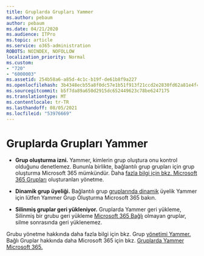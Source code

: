 ```yaml
---
title: Gruplarda Grupları Yammer
ms.author: pebaum
author: pebaum
ms.date: 04/21/2020
ms.audience: ITPro
ms.topic: article
ms.service: o365-administration
ROBOTS: NOINDEX, NOFOLLOW
localization_priority: Normal
ms.custom:
- "720"
- "6000003"
ms.assetid: 254b58a6-a85d-4c1c-b19f-de61b8f9a227
ms.openlocfilehash: 3b4348ecb55a8f0dc57e1b51f913f21ccd2e2830fd62a81e4f47a77ef371a226
ms.sourcegitcommit: b5f7da89a650d2915dc652449623c78be6247175
ms.translationtype: MT
ms.contentlocale: tr-TR
ms.lasthandoff: 08/05/2021
ms.locfileid: "53976669"
---
```

# <a name="manage-groups-in-yammer"></a>Gruplarda Grupları Yammer

- **Grup oluşturma izni.** Yammer, kimlerin grup oluştura onu kontrol olduğunu denetlemez. Bununla birlikte, bağlantılı grup grupları için grup oluşturma Microsoft 365 mümkündür. Daha [fazla bilgi için bkz. Microsoft 365 Grupları](https://docs.microsoft.com/microsoft-365/admin/create-groups/manage-creation-of-groups) oluşturanları yönetme.

- **Dinamik grup üyeliği.** Bağlantılı grup [gruplarında dinamik](https://docs.microsoft.com/yammer/manage-yammer-groups/create-a-dynamic-group) üyelik Yammer için lütfen Yammer Grup Oluşturma Microsoft 365 bakın.

- **Silinmiş gruplar geri yükleniyor.** Gruplarda Yammer geri yükleme, Silinmiş bir grubu geri yükleme [Microsoft 365 Bağlı](https://docs.microsoft.com/microsoft-365/admin/create-groups/restore-deleted-group) olmayan gruplar, silme sonrasında geri yüklenemez.

Grubu yönetme hakkında daha fazla bilgi için bkz. Grup [yönetimi Yammer.](https://support.office.com/article/Manage-a-group-in-Yammer-6e05c6d6-5548-4c88-89cd-e6757a514ef2) Bağlı Gruplar hakkında daha Microsoft 365 için bkz. [Gruplarda Yammer Microsoft 365.](https://docs.microsoft.com/yammer/manage-yammer-groups/yammer-and-office-365-groups)
  